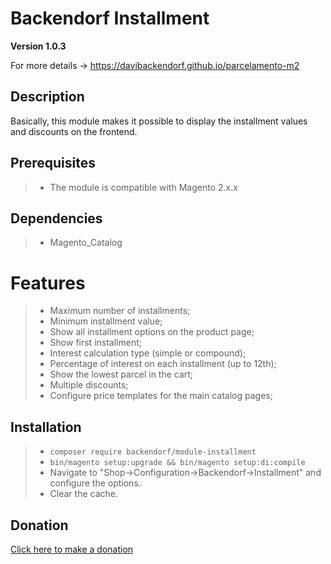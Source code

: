 

# Backendorf Installment
**Version 1.0.3**

For more details -> https://davibackendorf.github.io/parcelamento-m2

## Description
 Basically, this module makes it possible to display the installment values and discounts on the frontend.

## Prerequisites
> - The module is compatible with Magento 2.x.x

## Dependencies
> - Magento_Catalog

# Features
> - Maximum number of installments;
> - Minimum installment value;
> - Show all installment options on the product page;
> - Show first installment;
> - Interest calculation type (simple or compound);
> - Percentage of interest on each installment (up to 12th);
> - Show the lowest parcel in the cart;
> - Multiple discounts;
> - Configure price templates for the main catalog pages;

## Installation
> - `composer require backendorf/module-installment`
> - `bin/magento setup:upgrade && bin/magento setup:di:compile`
> - Navigate to "Shop->Configuration->Backendorf->Installment" and configure the options.
> - Clear the cache.


## Donation

[Click here to make a donation](https://www.paypal.com/donate?business=RDQ4VDNPKJKB8&no_recurring=0&currency_code=BRL)
